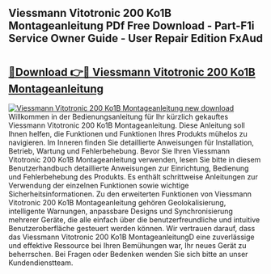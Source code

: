 ## Viessmann Vitotronic 200 Ko1B Montageanleitung PDf Free Download - Part-F1i Service Owner Guide - User Repair Edition FxAud

# <h2><a href="http://df77f6g.blite.top/?on=Viessmann+Vitotronic+200+Ko1B+Montageanleitung">🔗Download 👉🔴 Viessmann Vitotronic 200 Ko1B Montageanleitung</a></h2>

[![Viessmann Vitotronic 200 Ko1B Montageanleitung new download](https://i.imgur.com/lujVjoI.png)](http://df77f6g.blite.top/?on=Viessmann+Vitotronic+200+Ko1B+Montageanleitung)
Willkommen in der Bedienungsanleitung für Ihr kürzlich gekauftes Viessmann Vitotronic 200 Ko1B Montageanleitung. Diese Anleitung soll Ihnen helfen, die Funktionen und Funktionen Ihres Produkts mühelos zu navigieren. Im Inneren finden Sie detaillierte Anweisungen für Installation, Betrieb, Wartung und Fehlerbehebung. Bevor Sie Ihren Viessmann Vitotronic 200 Ko1B Montageanleitung verwenden, lesen Sie bitte in diesem Benutzerhandbuch detaillierte Anweisungen zur Einrichtung, Bedienung und Fehlerbehebung des Produkts. Es enthält schrittweise Anleitungen zur Verwendung der einzelnen Funktionen sowie wichtige Sicherheitsinformationen. Zu den erweiterten Funktionen von Viessmann Vitotronic 200 Ko1B Montageanleitung gehören Geolokalisierung, intelligente Warnungen, anpassbare Designs und Synchronisierung mehrerer Geräte, die alle einfach über die benutzerfreundliche und intuitive Benutzeroberfläche gesteuert werden können. Wir vertrauen darauf, dass das Viessmann Vitotronic 200 Ko1B MontageanleitungD eine zuverlässige und effektive Ressource bei Ihren Bemühungen war, Ihr neues Gerät zu beherrschen. Bei Fragen oder Bedenken wenden Sie sich bitte an unser Kundendienstteam.
